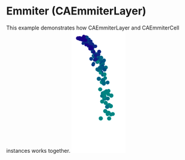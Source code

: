 # Emmiter (CAEmmiterLayer)
This example demonstrates how CAEmmiterLayer and CAEmmiterCell instances works together.
![A](https://github.com/Lilyeka/Emmiter/blob/master/Emitter/result.png "")
